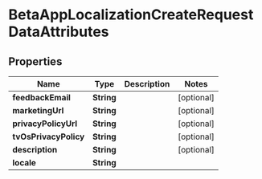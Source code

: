 

# BetaAppLocalizationCreateRequestDataAttributes


## Properties

| Name | Type | Description | Notes |
|------------ | ------------- | ------------- | -------------|
|**feedbackEmail** | **String** |  |  [optional] |
|**marketingUrl** | **String** |  |  [optional] |
|**privacyPolicyUrl** | **String** |  |  [optional] |
|**tvOsPrivacyPolicy** | **String** |  |  [optional] |
|**description** | **String** |  |  [optional] |
|**locale** | **String** |  |  |



